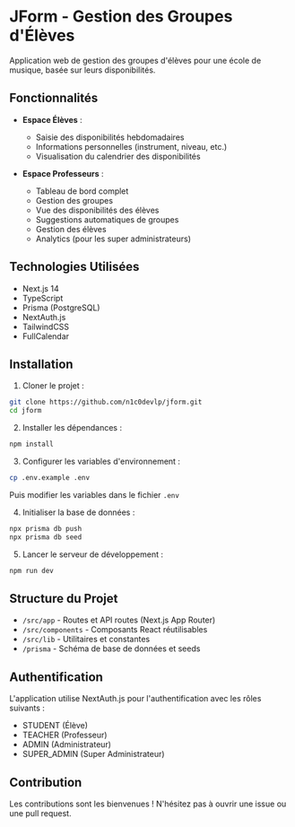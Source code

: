 # JForm - Gestion des Groupes d'Élèves

Application web de gestion des groupes d'élèves pour une école de musique, basée sur leurs disponibilités.

## Fonctionnalités

- **Espace Élèves** :
  - Saisie des disponibilités hebdomadaires
  - Informations personnelles (instrument, niveau, etc.)
  - Visualisation du calendrier des disponibilités

- **Espace Professeurs** :
  - Tableau de bord complet
  - Gestion des groupes
  - Vue des disponibilités des élèves
  - Suggestions automatiques de groupes
  - Gestion des élèves
  - Analytics (pour les super administrateurs)

## Technologies Utilisées

- Next.js 14
- TypeScript
- Prisma (PostgreSQL)
- NextAuth.js
- TailwindCSS
- FullCalendar

## Installation

1. Cloner le projet :
```bash
git clone https://github.com/n1c0devlp/jform.git
cd jform
```

2. Installer les dépendances :
```bash
npm install
```

3. Configurer les variables d'environnement :
```bash
cp .env.example .env
```
Puis modifier les variables dans le fichier `.env`

4. Initialiser la base de données :
```bash
npx prisma db push
npx prisma db seed
```

5. Lancer le serveur de développement :
```bash
npm run dev
```

## Structure du Projet

- `/src/app` - Routes et API routes (Next.js App Router)
- `/src/components` - Composants React réutilisables
- `/src/lib` - Utilitaires et constantes
- `/prisma` - Schéma de base de données et seeds

## Authentification

L'application utilise NextAuth.js pour l'authentification avec les rôles suivants :
- STUDENT (Élève)
- TEACHER (Professeur)
- ADMIN (Administrateur)
- SUPER_ADMIN (Super Administrateur)

## Contribution

Les contributions sont les bienvenues ! N'hésitez pas à ouvrir une issue ou une pull request. 